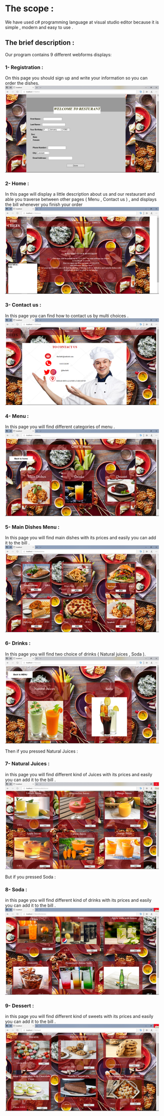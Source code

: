 # The scope : 
We have used c# programming language at visual studio editor because it is simple , modern and easy to use .

## The brief description :
Our program contains 9 different webforms displays: 

### 1-	Registration :
On this page you should sign up and write your information so you can order the dishes.
![](first.png)

### 2-	Home : 
In this page will display a little description about us and our restaurant and able you traverse between other pages ( Menu , Contact us ) , and displays the bill whenever you finish your order   
![](second.png)

### 3-	Contact us :
In this page you can find how to contact us by multi choices .
![](third.png)

### 4-	Menu :
In this page you will find different categories of menu .
![](fourth.png)

### 5-	Main Dishes Menu :
In this page you will find main dishes with its prices and easily you can add it to the bill . 
![](fifth.png)

### 6-	Drinks : 
In this page you will find two choice of drinks  ( Natural juices , Soda ). 
![](sixth.png)

Then if you pressed Natural Juices :
### 7-	Natural Juices :
in this page you will find different kind of Juices with its prices and easily you can add it to the bill . 
![](seventh.png)

But if you pressed Soda : 
### 8-	Soda :
in this page you will find different kind of drinks with its prices and easily you can add it to the bill . 
![](eighth.png)

### 9-	Dessert :
in this page you will find different kind of sweets with its prices and easily you can add it to the bill . 
![](ninth.png)

